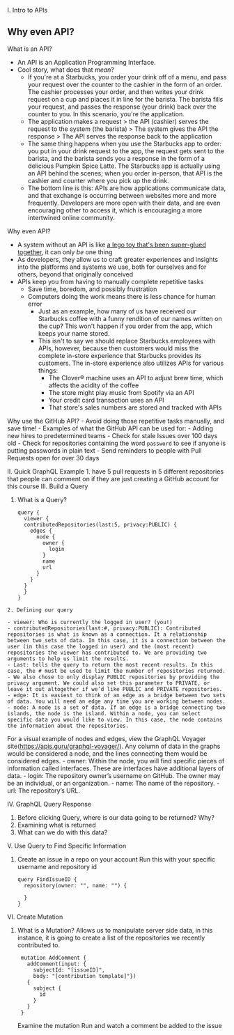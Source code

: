 I. Intro to APIs

## Why even API?
What is an API?
- An API is an Application Programming Interface.
- Cool story, what does that *mean*?
  - If you're at a Starbucks, you order your drink off of a menu, and pass your request over the counter to the cashier in the form of an order. The cashier processes your order, and then writes your drink request on a cup and places it in line for the barista. The barista fills your request, and passes the response (your drink) back over the counter to you. In this scenario, you're the application.
  - The application makes a request > the API (cashier) serves the request to the system (the barista) > The system gives the API the response > The API serves the response back to the application
  - The same thing happens when you use the Starbucks app to order: you put in your drink request to the app, the request gets sent to the barista, and the barista sends you a response in the form of a delicious Pumpkin Spice Latte. The Starbucks app is actually using an API behind the scenes; when you order in-person, that API is the cashier and counter where you pick up the drink.
  - The bottom line is this: APIs are how applications communicate data, and that exchange is occurring between websites more and more frequently. Developers are more open with their data, and are even encouraging other to access it, which is encouraging a more intertwined online community.

Why even API?
- A system without an API is like [a lego toy that's been super-glued together](https://cloud.githubusercontent.com/assets/27806/18210851/29f679e4-7100-11e6-9345-d41f3a83e532.jpg), it can only *be* one thing
- As developers, they allow us to craft greater experiences and insights into the platforms and systems we use, both for ourselves and for others, beyond that originally conceived
- APIs keep you from having to manually complete repetitive tasks
  - Save time, boredom, and possibly frustration
  - Computers doing the work means there is less chance for human error
    - Just as an example, how many of us have received our Starbucks coffee with a funny rendition of our names written on the cup? This won't happen if you order from the app, which keeps your name stored.
    - This isn't to say we should replace Starbucks employees with APIs, however, because then customers would miss the complete in-store experience that Starbucks provides its customers. The in-store experience also utilizes APIs for various things:
      - The Clover® machine uses an API to adjust brew time, which affects the acidity of the coffee
      - The store might play music from Spotify via an API
      - Your credit card transaction uses an API
      - That store's sales numbers are stored and tracked with APIs

Why use the GitHub API?
    - Avoid doing those repetitive tasks manually, and save time!
    - Examples of what the GitHub API can be used for:
        - Adding new hires to predetermined teams
        - Check for stale Issues over 100 days old
        - Check for repositories containing the word `password` to see if anyone is putting passwords in plain text
        - Send reminders to people with Pull Requests open for over 30 days

II. Quick GraphQL Example
      1. have 5 pull requests in 5 different repositories that people can comment on if they are just creating a GitHub account for this course
III. Build a Query
  1. What is a Query?

        ```
        query {
          viewer {
          contributedRepositories(last:5, privacy:PUBLIC) {
            edges {
              node {
                owner {
                  login
                }
                name
                url
              }
            }
          }
          }
        }
        ```

    2. Defining our query
    
    - viewer: Who is currently the logged in user? (you!)
    - contributedRepositories(last:#, privacy:PUBLIC): Contributed repositories is what is known as a connection. It a relationship between two sets of data. In this case, it is a connection between the user (in this case the logged in user) and the (most recent) repositories the viewer has contributed to. We are providing two arguments to help us limit the results.
    - Last: tells the query to return the most recent results. In this case, the # must be used to limit the number of repositories returned.
    - We also chose to only display PUBLIC repositories by providing the privacy argument. We could also set this parameter to PRIVATE, or leave it out altogether if we’d like PUBLIC and PRIVATE repositories.
    - edge: It is easiest to think of an edge as a bridge between two sets of data. You will need an edge any time you are working between nodes.
    - node: A node is a set of data. If an edge is a bridge connecting two islands, the node is the island. Within a node, you can select specific data you would like to view. In this case, the node contains the information about the repositories.

For a visual example of nodes and edges, view the GraphQL Voyager site(https://apis.guru/graphql-voyager/). Any column of data in the graphs would be considered a node, and the lines connecting them would be considered edges.
    - owner: Within the node, you will find specific pieces of information called interfaces. These are interfaces have additional layers of data.
    - login: The repository owner’s username on GitHub. The owner may be an individual, or an organization.
    - name: The name of the repository.
    - url: The repository’s URL.



IV. GraphQL Query Response
  1. Before clicking Query, where is our data going to be returned? Why?
  1. Examining what is returned
  1. What can we do with this data?

V. Use Query to Find Specific Information
  1. Create an issue in a repo on your account
      Run this with your specific username and repository id

        ```
        query FindIssueID {
          repository(owner: "", name: "") {

          }
        }
        ```
        
VI. Create Mutation
  1. What is a Mutation?
     Allows us to manipulate server side data, in this instance, it is going to create a list of the repositories we recently contributed to.
        
        ```
         mutation AddComment {
           addComment(input: {
             subjectId: "[issueID]",
             body: "[contribution template]"})
           {
             subject {
               id
             }
           }
         }
       ```

     Examine the mutation
     Run and watch a comment be added to the issue
